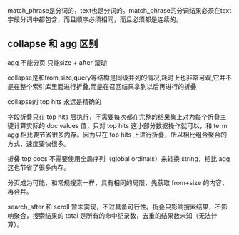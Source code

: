 match_phrase是分词的，text也是分词的。match_phrase的分词结果必须在text字段分词中都包含，而且顺序必须相同，而且必须都是连续的。

## collapse 和 agg 区别

 agg 不能分页 只能size + after 滚动

collapse是和from,size,query等结构是同级并列的情况,耗时上也非常可观,它并不是在整个索引库里面进行折叠,而是在召回结果拿到以后再进行的折叠

collapse的 top hits 永远是精确的

字段折叠只在 top hits 层执行，不需要每次都在完整的结果集上对为每个折叠主键计算实际的 doc values 值，只对 top hits 这小部分数据操作就可以，和 term agg 相比要节省很多内存。因为只在 top hits 上进行折叠，所以相比组合聚合的方式，速度要快很多。



折叠 top docs 不需要使用全局序列（global ordinals）来转换 string，相比 agg 这也节省了很多内存。

分页成为可能，和常规搜索一样，具有相同的局限，先获取 from+size 的内容，再合并。

search_after 和 scroll 暂未实现，不过具备可行性。折叠只影响搜索结果，不影响聚合，搜索结果的 total 是所有的命中纪录数，去重的结果数未知（无法计算）。